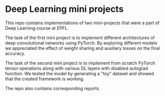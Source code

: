 # Deep Learning mini projects

This repo contains implementations of two mini-projects that were a part of Deep Learning course at EPFL. 

The task of the first mini project is to implement different architectures of deep convolutional networks using PyTorch. By exploring different models we appreciated the effect of weight sharing and auxiliary losses on the final accuracy.

The task of the second mini project is to implement from scratch PyTorch tensor operations along with various DL layers with disabled autograd function. We tested the model by generating a "toy" dataset and showed that the created framework is working.

The repo also contains corresponding reports.
